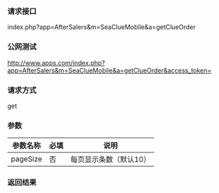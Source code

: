 ### **请求接口**
index.php?app=AfterSalers&m=SeaClueMobile&a=getClueOrder



### **公网测试**
http://www.apps.com/index.php?app=AfterSalers&m=SeaClueMobile&a=getClueOrder&access_token=

### **请求方式**
get


### **参数**
| 参数名称  |必填|     说明      |
|------|-----|------|
| pageSize| 否 | 每页显示条数（默认10）   |

### **返回结果**
